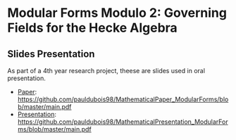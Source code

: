 # Modular Forms Modulo 2: Governing Fields for the Hecke Algebra
## Slides Presentation

As part of a 4th year research project, theese are slides used in oral presentation.
- [Paper](https://github.com/pauldubois98/MathematicalPaper_ModularForms/blob/master/main.pdf): https://github.com/pauldubois98/MathematicalPaper_ModularForms/blob/master/main.pdf
- [Presentation](https://github.com/pauldubois98/MathematicalPresentation_ModularForms/blob/master/main.pdf): https://github.com/pauldubois98/MathematicalPresentation_ModularForms/blob/master/main.pdf
